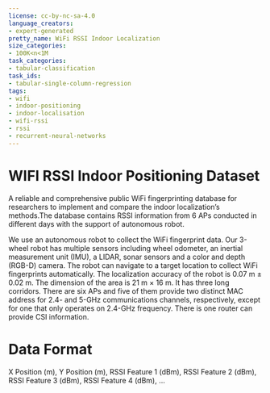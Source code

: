 ```yaml
---
license: cc-by-nc-sa-4.0
language_creators:
- expert-generated
pretty_name: WiFi RSSI Indoor Localization
size_categories:
- 100K<n<1M
task_categories:
- tabular-classification
task_ids:
- tabular-single-column-regression
tags:
- wifi
- indoor-positioning
- indoor-localisation
- wifi-rssi
- rssi
- recurrent-neural-networks 
---
```



# WIFI RSSI Indoor Positioning Dataset

A reliable and comprehensive public WiFi fingerprinting database for researchers to implement and compare the indoor localization’s methods.The database contains RSSI information from 6 APs conducted in different days with the support of autonomous robot.

We use an autonomous robot to collect the WiFi fingerprint data. Our 3-wheel robot has multiple sensors including wheel odometer, an inertial measurement unit (IMU), a LIDAR, sonar sensors and a color and depth (RGB-D) camera. The robot can navigate to a target location to collect WiFi fingerprints automatically. The localization accuracy of the robot is 0.07 m ± 0.02 m. The dimension of the area is 21 m × 16 m. It has three long corridors. There are six APs and five of them provide two distinct MAC address for 2.4- and 5-GHz communications channels, respectively, except for one that only operates on 2.4-GHz frequency. There is one router can provide CSI information.


# Data Format

X Position (m), Y Position (m), RSSI Feature 1 (dBm), RSSI Feature 2 (dBm), RSSI Feature 3 (dBm), RSSI Feature 4 (dBm), ...



